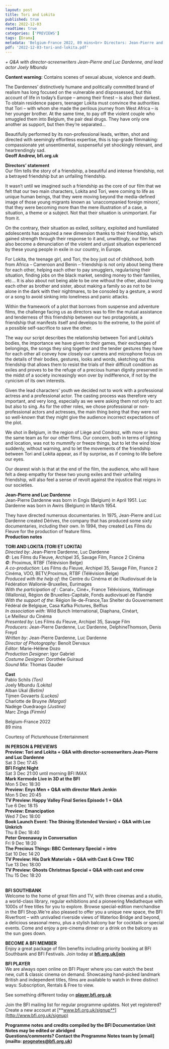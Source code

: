 ```yaml
---
layout: post
title: Tori and Lokita
published: true
date: 2022-12-03
readtime: true
categories: ['PREVIEWS']
tags: [Drama]
metadata: 'Belgium-France 2022, 89 mins<br> Directors: Jean-Pierre and Luc Dardenne'
pdf: '2022-12-03-tori-and-lokita.pdf'
---
```


_+ Q&A with director-screenwriters Jean-Pierre and Luc Dardenne, and lead actor Joely Mbundu_

**Content warning:** Contains scenes of sexual abuse, violence and death.  

The Dardennes’ distinctively humane and politically committed brand of realism has long focused on the vulnerable and dispossessed, but this account of life in today’s Europe ­– among their finest – is also their darkest. To obtain residence papers, teenager Lokita must convince the authorities that Tori – with whom she made the perilous journey from West Africa – is her younger brother. At the same time, to pay off the violent couple who smuggled them into Belgium, the pair deal drugs. They have only one another as support, but then they’re separated…

Beautifully performed by its non-professional leads, written, shot and directed with seemingly effortless expertise, this is top-grade filmmaking: compassionate yet unsentimental, suspenseful yet shockingly relevant, and heartrendingly sad.  
**Geoff Andrew, bfi.org.uk**  

**Directors’ statement**  
Our film tells the story of a friendship, a beautiful and intense friendship, not a betrayed friendship but an unfailing friendship.

It wasn’t until we imagined such a friendship as the core of our film that we felt that our two main characters, Lokita and Tori, were coming to life as unique human beings, that they were moving beyond the media-defined image of those young migrants known as ‘unaccompanied foreign minors’, that they were becoming more than the mere illustration of a case, a situation, a theme or a subject. Not that their situation is unimportant. Far from it.

On the contrary, their situation as exiled, solitary, exploited and humiliated adolescents has acquired a new dimension thanks to their friendship, which gained strength through their response to it and, unwittingly, our film has also become a denunciation of the violent and unjust situation experienced by these young people in exile in our country, in Europe.

For Lokita, the teenage girl, and Tori, the boy just out of childhood, both from Africa – Cameroon and Benin – friendship is not only about being there for each other, helping each other to pay smugglers, regularising their situation, finding jobs on the black market, sending money to their families, etc... It is also about not being able to be one without the other, about loving each other as brother and sister, about making a family so as not to be alone in the dark with their nightmares, to be consoled by a gesture, a word or a song to avoid sinking into loneliness and panic attacks.

Within the framework of a plot that borrows from suspense and adventure films, the challenge facing us as directors was to film the mutual assistance and tenderness of this friendship between our two protagonists, a friendship that manifests itself and develops to the extreme, to the point of a possible self-sacrifice to save the other.

The way our script describes the relationship between Tori and Lokita’s bodies, the importance we have given to their games, their exchanges of belongings, the songs they sing together and the tender gestures they have for each other all convey how closely our camera and microphone focus on the details of their bodies, gestures, looks and words, sketching out this friendship that allows them to resist the trials of their difficult condition as exiles and proves to be the refuge of a precious human dignity preserved in the midst of a society increasingly won over by indifference, if not by the cynicism of its own interests.

Given the lead characters’ youth we decided not to work with a professional actress and a professional actor. The casting process was therefore very important, and very long, especially as we were asking them not only to act but also to sing. As for the other roles, we chose professional or non-professional actors and actresses, the main thing being that they were not so well-known that they might give the audience incorrect expectations of the plot.

We shot in Belgium, in the region of Liège and Condroz, with more or less the same team as for our other films. Our concern, both in terms of lighting and location, was not to mummify or freeze things, but to let the wind blow suddenly, without warning, and to let the movements of the friendship between Tori and Lokita appear, as if by surprise, as if coming to life before our eyes.

Our dearest wish is that at the end of the film, the audience, who will have felt a deep empathy for these two young exiles and their unfailing friendship, will also feel a sense of revolt against the injustice that reigns in our societies.  

**Jean-Pierre and Luc Dardenne**  
Jean-Pierre Dardenne was born in Engis (Belgium) in April 1951. Luc Dardenne was born in Awirs (Belgium) in March 1954.

They have directed numerous documentaries. In 1975, Jean-Pierre and Luc Dardenne created Dérives, the company that has produced some sixty documentaries, including their own. In 1994, they created Les Films du Fleuve for the production of feature films.  
**Production notes**  

**TORI AND LOKITA (TORI ET LOKITA)**  
_Directed by_: Jean-Pierre Dardenne, Luc Dardenne  
_©_: Les Films du Fleuve, Archipel 35, Savage Film, France 2 Cinéma  
_©_: Proximus, RTBF (Télévision Belge)  
_A co-production_: Les Films du Fleuve, Archipel 35, Savage Film, France 2 Cinéma, VOO, BETV,Proximus, RTBF (Télévision Belge)  
_Produced with the help of_: the Centre du Cinéma et de l’Audiovisuel de la Fédération Wallonie-Bruxelles, Eurimages  
_With the participation of_ : Canal+, Ciné+, France Télévisions, Wallimage (Wallonia), Région de Bruxelles-Capitale, Fonds audiovisuel de Flandre  
_With the support of the_: Région Île-de-France,Tax Shelter du Gouvernement Fédéral de Belgique, Casa Kafka Pictures, Belfius  
_In association with_: Wild Bunch International, Diaphana, Cinéart,  
Le Meilleur du Cinéma  
_Presented by_: Les Films du Fleuve, Archipel 35, Savage Film  
_Producers_: Jean-Pierre Dardenne, Luc Dardenne, DelphineThomson, Denis Freyd  
_Written by_: Jean-Pierre Dardenne, Luc Dardenne  
_Director of Photography_: Benoît Dervaux  
_Editor_: Marie-Hélène Dozo  
_Production Designer_: Igor Gabriel  
_Costume Designer_: Dorothée Guiraud  
_Sound Mix_: Thomas Gauder  

**Cast**  
Pablo Schils _(Tori)_  
Joely Mbundu _(Lokita)_  
Alban Ukal _(Betim)_  
Tijmen Govaerts _(Luckas)_  
Charlotte de Bruyne _(Margot)_  
Nadège Ouedraogo _(Justine)_  
Marc Zinga _(Firmin)_  

Belgium-France 2022  
89 mins  

Courtesy of Picturehouse Entertainment

**IN PERSON & PREVIEWS**  
**Preview: Tori and Lokita + Q&A with director-screenwriters Jean-Pierre and Luc Dardenne**  
Sat 3 Dec 17:45  
**BFI Fright Night**  
Sat 3 Dec 21:00 until morning BFI IMAX  
**Mark Kermode Live in 3D at the BFI**  
Mon 5 Dec 18:30  
**Preview: Enys Men + Q&A with director Mark Jenkin**  
Mon 5 Dec 20:45  
**TV Preview: Happy Valley Final Series Episode 1 + Q&A**  
Tue 6 Dec 18:15  
**Preview: Emancipation**  
Wed 7 Dec 18:00  
**Book Launch Event: The Shining (Extended Version) + Q&A with Lee Unkrich**  
Thu 8 Dec 18:40  
**Peter Greenaway in Conversation**  
Fri 9 Dec 18:20  
**The Precious Things: BBC Centenary Special + intro**  
Sat 10 Dec 14:20  
**TV Preview: His Dark Materials + Q&A with Cast & Crew TBC**  
Tue 13 Dec 18:00  
**TV Preview: Ghosts Christmas Special + Q&A with cast and crew**  
Thu 15 Dec 18:20  
<br>

**BFI SOUTHBANK**  
Welcome to the home of great film and TV, with three cinemas and a studio, a world-class library, regular exhibitions and a pioneering Mediatheque with 1000s of free titles for you to explore. Browse special-edition merchandise in the BFI Shop.We&#39;re also pleased to offer you a unique new space, the BFI Riverfront – with unrivalled riverside views of Waterloo Bridge and beyond, a delicious seasonal menu, plus a stylish balcony bar for cocktails or special events. Come and enjoy a pre-cinema dinner or a drink on the balcony as the sun goes down.  

**BECOME A BFI MEMBER**  
Enjoy a great package of film benefits including priority booking at BFI Southbank and BFI Festivals. Join today at [**bfi.org.uk/join**](http://www.bfi.org.uk/join)  

**BFI PLAYER**  
 We are always open online on BFI Player where you can watch the best new, cult &amp; classic cinema on demand. Showcasing hand-picked landmark British and independent titles, films are available to watch in three distinct ways: Subscription, Rentals &amp; Free to view.  

See something different today on [**player.bfi.org.uk**](https://player.bfi.org.uk)  

Join the BFI mailing list for regular programme updates. Not yet registered? Create a new account at [**www.bfi.org.uk/signup**](http://www.bfi.org.uk/signup)

**Programme notes and credits compiled by the BFI Documentation Unit  
Notes may be edited or abridged  
Questions/comments? Contact the Programme Notes team by [email](mailto: prognotes@bfi.org.uk)**
